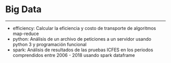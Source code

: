 # Big Data
***
- efficiency: Calcular la eficiencia y costo de transporte de algoritmos map-reduce
- python: Análisis de un archivo de peticiones a un servidor usando python 3 y programación funcional
- spark: Análisis de resultados de las pruebas ICFES en los periodos comprendidos entre 2006 - 2018 usando spark dataframe
